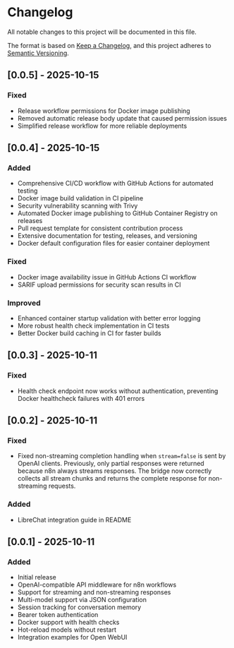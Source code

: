 # Changelog

All notable changes to this project will be documented in this file.

The format is based on [Keep a Changelog](https://keepachangelog.com/en/1.0.0/),
and this project adheres to [Semantic Versioning](https://semver.org/spec/v2.0.0.html).

## [0.0.5] - 2025-10-15

### Fixed
- Release workflow permissions for Docker image publishing
- Removed automatic release body update that caused permission issues
- Simplified release workflow for more reliable deployments

## [0.0.4] - 2025-10-15

### Added
- Comprehensive CI/CD workflow with GitHub Actions for automated testing
- Docker image build validation in CI pipeline
- Security vulnerability scanning with Trivy
- Automated Docker image publishing to GitHub Container Registry on releases
- Pull request template for consistent contribution process
- Extensive documentation for testing, releases, and versioning
- Docker default configuration files for easier container deployment

### Fixed
- Docker image availability issue in GitHub Actions CI workflow
- SARIF upload permissions for security scan results in CI

### Improved
- Enhanced container startup validation with better error logging
- More robust health check implementation in CI tests
- Better Docker build caching in CI for faster builds

## [0.0.3] - 2025-10-11

### Fixed
- Health check endpoint now works without authentication, preventing Docker healthcheck failures with 401 errors

## [0.0.2] - 2025-10-11

### Fixed
- Fixed non-streaming completion handling when `stream=false` is sent by OpenAI clients. Previously, only partial responses were returned because n8n always streams responses. The bridge now correctly collects all stream chunks and returns the complete response for non-streaming requests.

### Added
- LibreChat integration guide in README

## [0.0.1] - 2025-10-11

### Added
- Initial release
- OpenAI-compatible API middleware for n8n workflows
- Support for streaming and non-streaming responses
- Multi-model support via JSON configuration
- Session tracking for conversation memory
- Bearer token authentication
- Docker support with health checks
- Hot-reload models without restart
- Integration examples for Open WebUI
